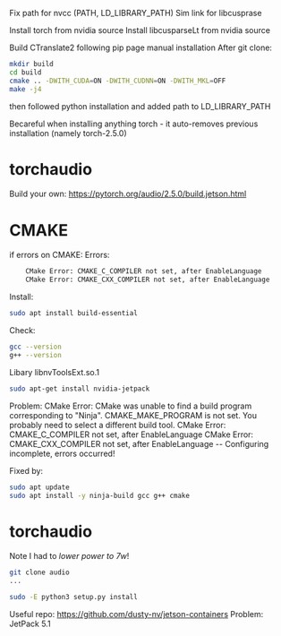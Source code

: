 Fix path for nvcc (PATH, LD_LIBRARY_PATH)
Sim link for libcusprase

Install torch from nvidia source
Install libcusparseLt from nvidia source

Build CTranslate2 following pip page manual installation
After git clone:

```bash
mkdir build
cd build
cmake .. -DWITH_CUDA=ON -DWITH_CUDNN=ON -DWITH_MKL=OFF
make -j4
```

then followed python installation and added path to LD_LIBRARY_PATH

Becareful when installing anything torch - it auto-removes previous installation (namely torch-2.5.0)

# torchaudio
Build your own:
https://pytorch.org/audio/2.5.0/build.jetson.html


# CMAKE
if errors on CMAKE:
Errors:
```bash
    CMake Error: CMAKE_C_COMPILER not set, after EnableLanguage
    CMake Error: CMAKE_CXX_COMPILER not set, after EnableLanguage
```


Install:
```bash
sudo apt install build-essential
```

Check:
```bash
gcc --version
g++ --version
```

Libary libnvToolsExt.so.1
```bash
sudo apt-get install nvidia-jetpack
```

Problem:
    CMake Error: CMake was unable to find a build program corresponding to "Ninja".  CMAKE_MAKE_PROGRAM is not set.  You probably need to select a different build tool.
    CMake Error: CMAKE_C_COMPILER not set, after EnableLanguage
    CMake Error: CMAKE_CXX_COMPILER not set, after EnableLanguage
    -- Configuring incomplete, errors occurred!

Fixed by:
```bash
sudo apt update
sudo apt install -y ninja-build gcc g++ cmake
```

# torchaudio
Note I had to *lower power to 7w*!

```bash
git clone audio
...

sudo -E python3 setup.py install
```

Useful repo:
https://github.com/dusty-nv/jetson-containers
Problem: JetPack 5.1
